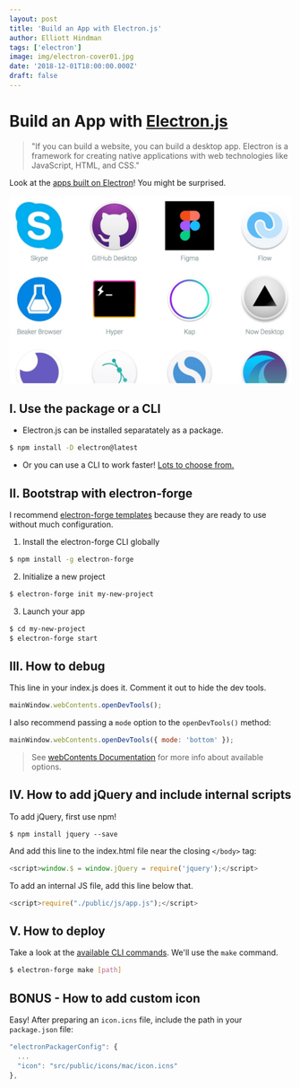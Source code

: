 ```yaml
---
layout: post
title: 'Build an App with Electron.js'
author: Elliott Hindman
tags: ['electron']
image: img/electron-cover01.jpg
date: '2018-12-01T18:00:00.000Z'
draft: false
---
```


# Build an App with [Electron.js](https://electronjs.org/)

> "If you can build a website, you can build a desktop app. Electron is a framework for creating native applications with web technologies like JavaScript, HTML, and CSS."

Look at the [apps built on Electron](https://electronjs.org/apps)! You might be surprised.

![Apps build on Electron](img/electron-apps.jpg)

## I. Use the package or a CLI

- Electron.js can be installed separatately as a package.

```bash
$ npm install -D electron@latest
```

- Or you can use a CLI to work faster! [Lots to choose from.](https://electronjs.org/docs/tutorial/boilerplates-and-clis)

## II. Bootstrap with electron-forge

I recommend [electron-forge templates](https://electronforge.io/templates) because they are ready to use without much configuration.

1. Install the electron-forge CLI globally

```bash
$ npm install -g electron-forge
```

2. Initialize a new project

```bash
$ electron-forge init my-new-project
```

3. Launch your app

```bash
$ cd my-new-project
$ electron-forge start
```

## III. How to debug

This line in your index.js does it. Comment it out to hide the dev tools.

```js
mainWindow.webContents.openDevTools();
```

I also recommend passing a `mode` option to the `openDevTools()` method:

```js
mainWindow.webContents.openDevTools({ mode: 'bottom' });
```

> See [webContents Documentation](https://github.com/electron/electron/blob/master/docs/api/web-contents.md#contentsopendevtoolsoptions) for more info about available options.

## IV. How to add jQuery and include internal scripts

To add jQuery, first use npm!

```
$ npm install jquery --save
```

And add this line to the index.html file near the closing `</body>` tag:

```js
<script>window.$ = window.jQuery = require('jquery');</script>
```

To add an internal JS file, add this line below that.

```js
<script>require("./public/js/app.js");</script>
```

## V. How to deploy

Take a look at the [available CLI commands](https://electronforge.io/cli). We'll use the `make` command.

```bash
$ electron-forge make [path]
```

## BONUS - How to add custom icon

Easy! After preparing an `icon.icns` file, include the path in your `package.json` file:

```js
"electronPackagerConfig": {
  ...
  "icon": "src/public/icons/mac/icon.icns"
},
```

